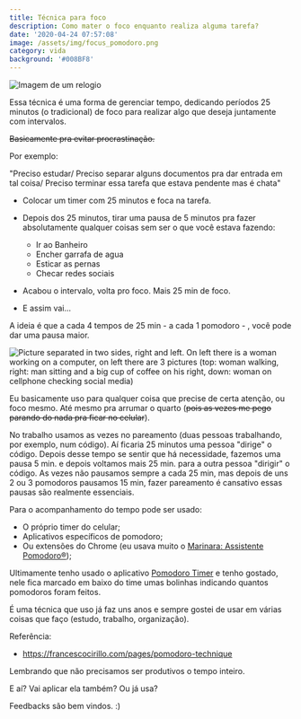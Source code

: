 ```yaml
---
title: Técnica para foco
description: Como mater o foco enquanto realiza alguma tarefa?
date: '2020-04-24 07:57:08'
image: /assets/img/focus_pomodoro.png
category: vida
background: '#008BF8'
---
```

![Imagem de um relogio](/assets/img/accurate-alarm-alarm-clock-analogue-359989.jpg "Imagem retirada de: https://www.pexels.com/")

Essa técnica é uma forma de gerenciar tempo, dedicando períodos 25 minutos (o tradicional) de foco para realizar algo que deseja juntamente com intervalos.

~~Basicamente pra evitar procrastinação.~~

Por exemplo:

"Preciso estudar/ Preciso separar alguns documentos pra dar entrada em tal coisa/ Preciso terminar essa tarefa que estava pendente mas é chata"

* Colocar um timer com 25 minutos e foca na tarefa.
* Depois dos 25 minutos, tirar uma pausa de 5 minutos pra fazer absolutamente qualquer coisas sem ser o que você estava fazendo:

  * Ir ao Banheiro
  * Encher garrafa de agua
  * Esticar as pernas
  * Checar redes sociais
* Acabou o intervalo, volta pro foco. Mais 25 min de foco.
* E assim vai...

A ideia é que a cada 4 tempos de 25 min - a cada 1 pomodoro - , você pode dar uma pausa maior.

![Picture separated in two sides, right and left. On left there is a woman working on a computer, on left there are 3 pictures (top: woman walking, right: man sitting and a big cup of coffee on his right, down: woman on cellphone checking social media)](/assets/img/focus_pomodoro.png "Imagens via: https://undraw.co/")

Eu basicamente uso para qualquer coisa que precise de certa atenção, ou foco mesmo. Até mesmo pra arrumar o quarto (~~pois as vezes me pego parando do nada pra ficar no celular~~).

No trabalho usamos as vezes no pareamento (duas pessoas trabalhando, por exemplo, num código). Aí ficaria 25 minutos uma pessoa "dirige" o código. Depois desse tempo se sentir que há necessidade, fazemos uma pausa 5 min. e depois voltamos mais 25 min. para a outra pessoa "dirigir" o código. As vezes não pausamos sempre a cada 25 min, mas depois de uns 2 ou 3 pomodoros pausamos 15 min, fazer pareamento é cansativo essas pausas são realmente essenciais.

Para o acompanhamento do tempo pode ser usado:

* O próprio timer do celular;
* Aplicativos específicos de pomodoro;
* Ou extensões do Chrome (eu usava muito o [Marinara: Assistente Pomodoro®](https://chrome.google.com/webstore/detail/marinara-pomodoro%C2%AE-assist/lojgmehidjdhhbmpjfamhpkpodfcodef));

Ultimamente tenho usado o aplicativo [Pomodoro Timer](https://play.google.com/store/apps/details?id=com.pomodrone.app) e tenho gostado, nele fica marcado em baixo do time umas bolinhas indicando quantos pomodoros foram feitos.

É uma técnica que uso já faz uns anos e sempre gostei de usar em várias coisas que faço (estudo, trabalho, organização).

Referência:

* [](https://francescocirillo.com/pages/pomodoro-technique)<https://francescocirillo.com/pages/pomodoro-technique>

Lembrando que não precisamos ser produtivos o tempo inteiro.

E aí? Vai aplicar ela também? Ou já usa?

Feedbacks são bem vindos. :)
